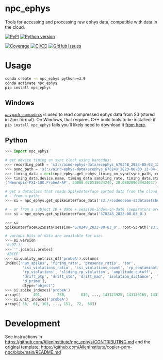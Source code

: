 # npc_ephys

Tools for accessing and processing raw ephys data, compatible with data in the cloud.

[![PyPI](https://img.shields.io/pypi/v/npc_ephys.svg?label=PyPI&color=blue)](https://pypi.org/project/npc_ephys/)
[![Python version](https://img.shields.io/pypi/pyversions/npc_ephys)](https://pypi.org/project/npc_ephys/)

[![Coverage](https://img.shields.io/codecov/c/github/AllenInstitute/npc_ephys?logo=codecov)](https://app.codecov.io/github/AllenInstitute/npc_ephys)
[![CI/CD](https://img.shields.io/github/actions/workflow/status/AllenInstitute/npc_ephys/publish.yml?label=CI/CD&logo=github)](https://github.com/AllenInstitute/npc_ephys/actions/workflows/publish.yml)
[![GitHub issues](https://img.shields.io/github/issues/AllenInstitute/npc_ephys?logo=github)](https://github.com/AllenInstitute/npc_ephys/issues)

# Usage
```bash
conda create -n npc_ephys python>=3.9
conda activate npc_ephys
pip install npc_ephys
```

## Windows
[`wavpack-numcodecs`](https://github.com/AllenNeuralDynamics/wavpack-numcodecs)
is used to read compressed ephys data from S3 (stored in Zarr format). On Windows, that requires C++
build tools to be installed: if `pip install npc_ephys` fails you'll likely need to download it [from here](https://visualstudio.microsoft.com/downloads/#build-tools-for-visual-studio-2022).

## Python
```python
>>> import npc_ephys

# get device timing on sync clock using barcodes:
>>> recording_path = 's3://aind-ephys-data/ecephys_670248_2023-08-03_12-04-15/ecephys_clipped/Record Node 102/experiment1/recording1'
>>> sync_path = 's3://aind-ephys-data/ecephys_670248_2023-08-03_12-04-15/behavior/20230803T120415.h5'
>>> timing_data = next(npc_ephys.get_ephys_timing_on_sync(sync_path, recording_path))
>>> timing_data.device.name, timing_data.sampling_rate, timing_data.start_time
('Neuropix-PXI-100.ProbeA-AP', 30000.070518634246, 20.080209634424037)

# get a dataclass that reads SpikeInterface sorted data from the cloud
# - from a path:
>>> si = npc_ephys.get_spikeinterface_data('s3://codeocean-s3datasetsbucket-1u41qdg42ur9/4797cab2-9ea2-4747-8d15-5ba064837c1c')

# - or from a subject ID + date + session-index-on-date (separators are optional):
>>> si = npc_ephys.get_spikeinterface_data('670248_2023-08-03_0')

>>> si
SpikeInterfaceKS25Data(session='670248_2023-08-03_0', root=S3Path('s3://codeocean-s3datasetsbucket-1u41qdg42ur9/4797cab2-9ea2-4747-8d15-5ba064837c1c'))

# various bits of data are available for use:
>>> si.version
'0.97.1'
>>> ''.join(si.probes)
'ABCEF'
>>> si.quality_metrics_df('probeA').columns
Index(['num_spikes', 'firing_rate', 'presence_ratio', 'snr',
        'isi_violations_ratio', 'isi_violations_count', 'rp_contamination',
        'rp_violations', 'sliding_rp_violation', 'amplitude_cutoff',
        'drift_ptp', 'drift_std', 'drift_mad', 'isolation_distance', 'l_ratio',
        'd_prime'],
        dtype='object')
>>> si.spike_indexes('probeA')
array([      491,       738,       835, ..., 143124925, 143125165, 143125201])
>>> si.unit_indexes('probeA')
array([ 56,  61, 161, ..., 151,  72,  59])
```

# Development
See instructions in https://github.com/AllenInstitute/npc_ephys/CONTRIBUTING.md and the original template: https://github.com/AllenInstitute/copier-pdm-npc/blob/main/README.md